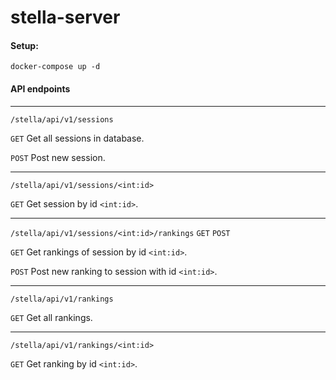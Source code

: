 # stella-server

#### Setup:
```
docker-compose up -d
```

#### API endpoints

---

`/stella/api/v1/sessions` 

`GET` Get all sessions in database.

`POST` Post new session.

---

`/stella/api/v1/sessions/<int:id>` 

`GET` Get session by id `<int:id>`.

---

`/stella/api/v1/sessions/<int:id>/rankings` `GET` `POST`

`GET` Get rankings of session by id `<int:id>`.

`POST` Post new ranking to session with id `<int:id>`.

---

`/stella/api/v1/rankings` 

`GET` Get all rankings.

---

`/stella/api/v1/rankings/<int:id>`

`GET` Get ranking by id `<int:id>`.
